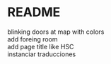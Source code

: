 # README
blinking doors at map with colors
<br>
add foreing room
<br>
add page title like HSC
<br>
instanciar traducciones